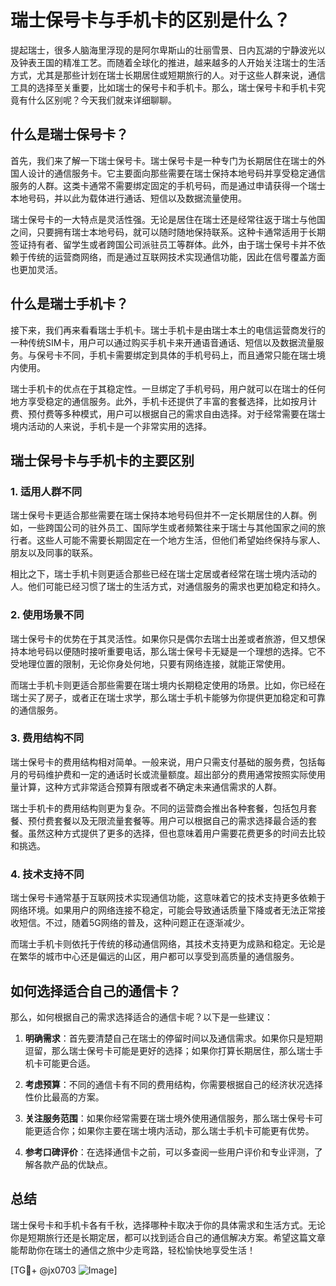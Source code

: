 # 瑞士保号卡与手机卡的区别是什么？

提起瑞士，很多人脑海里浮现的是阿尔卑斯山的壮丽雪景、日内瓦湖的宁静波光以及钟表王国的精准工艺。而随着全球化的推进，越来越多的人开始关注瑞士的生活方式，尤其是那些计划在瑞士长期居住或短期旅行的人。对于这些人群来说，通信工具的选择至关重要，比如瑞士的保号卡和手机卡。那么，瑞士保号卡和手机卡究竟有什么区别呢？今天我们就来详细聊聊。

## 什么是瑞士保号卡？

首先，我们来了解一下瑞士保号卡。瑞士保号卡是一种专门为长期居住在瑞士的外国人设计的通信服务卡。它主要面向那些需要在瑞士保持本地号码并享受稳定通信服务的人群。这类卡通常不需要绑定固定的手机号码，而是通过申请获得一个瑞士本地号码，并以此为载体进行通话、短信以及数据流量使用。

瑞士保号卡的一大特点是灵活性强。无论是居住在瑞士还是经常往返于瑞士与他国之间，只要拥有瑞士本地号码，就可以随时随地保持联系。这种卡通常适用于长期签证持有者、留学生或者跨国公司派驻员工等群体。此外，由于瑞士保号卡并不依赖于传统的运营商网络，而是通过互联网技术实现通信功能，因此在信号覆盖方面也更加灵活。

## 什么是瑞士手机卡？

接下来，我们再来看看瑞士手机卡。瑞士手机卡是由瑞士本土的电信运营商发行的一种传统SIM卡，用户可以通过购买手机卡来开通语音通话、短信以及数据流量服务。与保号卡不同，手机卡需要绑定到具体的手机号码上，而且通常只能在瑞士境内使用。

瑞士手机卡的优点在于其稳定性。一旦绑定了手机号码，用户就可以在瑞士的任何地方享受稳定的通信服务。此外，手机卡还提供了丰富的套餐选择，比如按月计费、预付费等多种模式，用户可以根据自己的需求自由选择。对于经常需要在瑞士境内活动的人来说，手机卡是一个非常实用的选择。

## 瑞士保号卡与手机卡的主要区别

### 1. 适用人群不同

瑞士保号卡更适合那些需要在瑞士保持本地号码但并不一定长期居住的人群。例如，一些跨国公司的驻外员工、国际学生或者频繁往来于瑞士与其他国家之间的旅行者。这些人可能不需要长期固定在一个地方生活，但他们希望始终保持与家人、朋友以及同事的联系。

相比之下，瑞士手机卡则更适合那些已经在瑞士定居或者经常在瑞士境内活动的人。他们可能已经习惯了瑞士的生活方式，对通信服务的需求也更加稳定和持久。

### 2. 使用场景不同

瑞士保号卡的优势在于其灵活性。如果你只是偶尔去瑞士出差或者旅游，但又想保持本地号码以便随时接听重要电话，那么瑞士保号卡无疑是一个理想的选择。它不受地理位置的限制，无论你身处何地，只要有网络连接，就能正常使用。

而瑞士手机卡则更适合那些需要在瑞士境内长期稳定使用的场景。比如，你已经在瑞士买了房子，或者正在瑞士求学，那么瑞士手机卡能够为你提供更加稳定和可靠的通信服务。

### 3. 费用结构不同

瑞士保号卡的费用结构相对简单。一般来说，用户只需支付基础的服务费，包括每月的号码维护费和一定的通话时长或流量额度。超出部分的费用通常按照实际使用量计算，这种方式非常适合预算有限或者不确定未来通信需求的人群。

瑞士手机卡的费用结构则更为复杂。不同的运营商会推出各种套餐，包括包月套餐、预付费套餐以及无限流量套餐等。用户可以根据自己的需求选择最合适的套餐。虽然这种方式提供了更多的选择，但也意味着用户需要花费更多的时间去比较和挑选。

### 4. 技术支持不同

瑞士保号卡通常基于互联网技术实现通信功能，这意味着它的技术支持更多依赖于网络环境。如果用户的网络连接不稳定，可能会导致通话质量下降或者无法正常接收短信。不过，随着5G网络的普及，这种问题正在逐渐减少。

而瑞士手机卡则依托于传统的移动通信网络，其技术支持更为成熟和稳定。无论是在繁华的城市中心还是偏远的山区，用户都可以享受到高质量的通信服务。

## 如何选择适合自己的通信卡？

那么，如何根据自己的需求选择适合的通信卡呢？以下是一些建议：

1. **明确需求**：首先要清楚自己在瑞士的停留时间以及通信需求。如果你只是短期逗留，那么瑞士保号卡可能是更好的选择；如果你打算长期居住，那么瑞士手机卡可能更合适。

2. **考虑预算**：不同的通信卡有不同的费用结构，你需要根据自己的经济状况选择性价比最高的方案。

3. **关注服务范围**：如果你经常需要在瑞士境外使用通信服务，那么瑞士保号卡可能更适合你；如果你主要在瑞士境内活动，那么瑞士手机卡可能更有优势。

4. **参考口碑评价**：在选择通信卡之前，可以多查阅一些用户评价和专业评测，了解各款产品的优缺点。

## 总结

瑞士保号卡和手机卡各有千秋，选择哪种卡取决于你的具体需求和生活方式。无论你是短期旅行还是长期定居，都可以找到适合自己的通信解决方案。希望这篇文章能帮助你在瑞士的通信之旅中少走弯路，轻松愉快地享受生活！

[TG💪+ @jx0703 ![Image](https://github.com/user-attachments/assets/dbca1d08-cadb-493c-b0ec-ad6f7a83f270)]